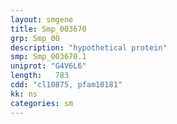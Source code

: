 ```yaml
---
layout: smgene
title: Smp_003670
grp: Smp_00
description: "hypothetical protein"
smp: Smp_003670.1
uniprot: "G4V6L6"
length:   783
cdd: "cl10875, pfam10181"
kk: ns
categories: sm
---
```

